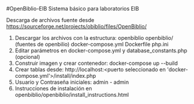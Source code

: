 #OpenBiblio-EIB
Sistema básico para laboratorios EIB

Descarga de archivos fuente desde https://sourceforge.net/projects/obiblio/files/OpenBiblio/

1. Descargar los archivos con la estructura:
   openbiblio
     openbiblio/ (fuentes de openbilio)
     docker-compose.yml
     Dockerfile
     php.ini
2. Editar parámetros en docker-compose.yml y database_constants.php (opcional)
3. Construir imagen y crear contenedor: docker-compose up --build
4. Crear tablas desde: http://localhost:<puerto seleccionado en 'docker-compose.yml'>/install/index.php
5. Usuario y Contraseña iniciales: admin - admin
6. Instrucciones de instalación en openbiblio/openbiblio/install_instructions.html
